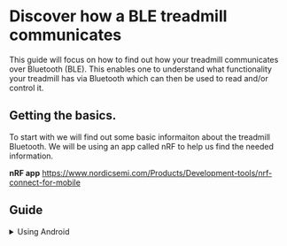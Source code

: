 # Discover how a BLE treadmill communicates
This guide will focus on how to find out how your treadmill communicates over Bluetooth (BLE). This enables one to understand what functionality your treadmill has via Bluetooth which can then be used to read and/or control it.

## Getting the basics.
To start with we will find out some basic informaiton about the treadmill Bluetooth. We will be using an app called nRF to help us find the needed information.

**nRF app**
https://www.nordicsemi.com/Products/Development-tools/nrf-connect-for-mobile

## Guide
<details>
  <summary>Using Android</summary>
  1. Install the nRF app
  2.
  
</details>
